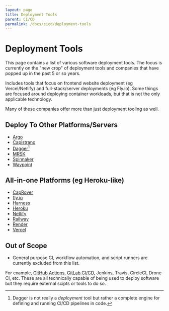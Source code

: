 ```yaml
---
layout: page
title: Deployment Tools
parent: CI/CD
permalink: /docs/cicd/deployment-tools
---
```


# Deployment Tools

This page contains a list of various software deployment tools.
The focus is currently on the "new crop" of deployment tools and companies that have popped up in the past 5 or so years.

Includes tools that focus on frontend website deployment (eg Vercel/Netlify) and full-stack/server deployments (eg Fly.io). Some things are focused around deploying container workloads, but that is not the only applicable technology.

Many of these companies offer more than just deployment tooling as well.

## Deploy To Other Platforms/Servers

- [Argo](https://argoproj.github.io/)
- [Capistrano](https://capistranorb.com/)
- [Dagger](https://dagger.io/)[^1]
- [MRSK](https://mrsk.dev/)
- [Spinnaker](https://spinnaker.io/)
- [Waypoint](https://www.waypointproject.io/)

## All-in-one Platforms (eg Heroku-like)

- [CapRover](https://caprover.com/)
- [fly.io](https://fly.io)
- [Harness](https://www.harness.io/)
- [Heroku](https://www.heroku.com/)
- [Netlify](https://www.netlify.com/)
- [Railway](https://railway.app/)
- [Render](https://render.com/)
- [Vercel](https://vercel.com/)

## Out of Scope

- General purpose CI, workflow automation, and script runners are currently excluded from this list.

For example, [GitHub Actions](https://github.com/features/actions), [GitLab CI/CD](https://docs.gitlab.com/ee/ci/), Jenkins, Travis, CircleCI, Drone CI, etc. These are all technically capable of being used to deploy software but they require external scipts or tools to do so.

[^1]: Dagger is not really a *deployment* tool but rather a complete engine for defining and running CI/CD pipelines in code.